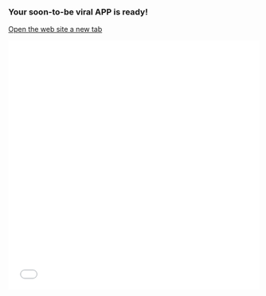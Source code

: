 ### Your soon-to-be viral APP is ready!

[Open the web site a new tab]({Outputs.websiteUrl})

<iframe src="{Outputs.websiteUrl}" width="100%" height="500" frameborder="0"></iframe>